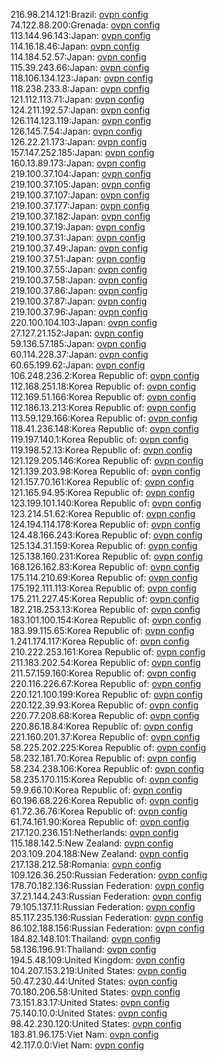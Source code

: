 216.98.214.121:Brazil: [ovpn config](vpn/216_98_214_121.ovpn)  
74.122.88.200:Grenada: [ovpn config](vpn/74_122_88_200.ovpn)  
113.144.96.143:Japan: [ovpn config](vpn/113_144_96_143.ovpn)  
114.16.18.46:Japan: [ovpn config](vpn/114_16_18_46.ovpn)  
114.184.52.57:Japan: [ovpn config](vpn/114_184_52_57.ovpn)  
115.39.243.66:Japan: [ovpn config](vpn/115_39_243_66.ovpn)  
118.106.134.123:Japan: [ovpn config](vpn/118_106_134_123.ovpn)  
118.238.233.8:Japan: [ovpn config](vpn/118_238_233_8.ovpn)  
121.112.113.71:Japan: [ovpn config](vpn/121_112_113_71.ovpn)  
124.211.192.57:Japan: [ovpn config](vpn/124_211_192_57.ovpn)  
126.114.123.119:Japan: [ovpn config](vpn/126_114_123_119.ovpn)  
126.145.7.54:Japan: [ovpn config](vpn/126_145_7_54.ovpn)  
126.22.21.173:Japan: [ovpn config](vpn/126_22_21_173.ovpn)  
157.147.252.185:Japan: [ovpn config](vpn/157_147_252_185.ovpn)  
160.13.89.173:Japan: [ovpn config](vpn/160_13_89_173.ovpn)  
219.100.37.104:Japan: [ovpn config](vpn/219_100_37_104.ovpn)  
219.100.37.105:Japan: [ovpn config](vpn/219_100_37_105.ovpn)  
219.100.37.107:Japan: [ovpn config](vpn/219_100_37_107.ovpn)  
219.100.37.177:Japan: [ovpn config](vpn/219_100_37_177.ovpn)  
219.100.37.182:Japan: [ovpn config](vpn/219_100_37_182.ovpn)  
219.100.37.19:Japan: [ovpn config](vpn/219_100_37_19.ovpn)  
219.100.37.31:Japan: [ovpn config](vpn/219_100_37_31.ovpn)  
219.100.37.49:Japan: [ovpn config](vpn/219_100_37_49.ovpn)  
219.100.37.51:Japan: [ovpn config](vpn/219_100_37_51.ovpn)  
219.100.37.55:Japan: [ovpn config](vpn/219_100_37_55.ovpn)  
219.100.37.58:Japan: [ovpn config](vpn/219_100_37_58.ovpn)  
219.100.37.86:Japan: [ovpn config](vpn/219_100_37_86.ovpn)  
219.100.37.87:Japan: [ovpn config](vpn/219_100_37_87.ovpn)  
219.100.37.96:Japan: [ovpn config](vpn/219_100_37_96.ovpn)  
220.100.104.103:Japan: [ovpn config](vpn/220_100_104_103.ovpn)  
27.127.21.152:Japan: [ovpn config](vpn/27_127_21_152.ovpn)  
59.136.57.185:Japan: [ovpn config](vpn/59_136_57_185.ovpn)  
60.114.228.37:Japan: [ovpn config](vpn/60_114_228_37.ovpn)  
60.65.199.62:Japan: [ovpn config](vpn/60_65_199_62.ovpn)  
106.248.236.2:Korea Republic of: [ovpn config](vpn/106_248_236_2.ovpn)  
112.168.251.18:Korea Republic of: [ovpn config](vpn/112_168_251_18.ovpn)  
112.169.51.166:Korea Republic of: [ovpn config](vpn/112_169_51_166.ovpn)  
112.186.13.213:Korea Republic of: [ovpn config](vpn/112_186_13_213.ovpn)  
113.59.129.166:Korea Republic of: [ovpn config](vpn/113_59_129_166.ovpn)  
118.41.236.148:Korea Republic of: [ovpn config](vpn/118_41_236_148.ovpn)  
119.197.140.1:Korea Republic of: [ovpn config](vpn/119_197_140_1.ovpn)  
119.198.52.13:Korea Republic of: [ovpn config](vpn/119_198_52_13.ovpn)  
121.129.205.146:Korea Republic of: [ovpn config](vpn/121_129_205_146.ovpn)  
121.139.203.98:Korea Republic of: [ovpn config](vpn/121_139_203_98.ovpn)  
121.157.70.161:Korea Republic of: [ovpn config](vpn/121_157_70_161.ovpn)  
121.165.94.95:Korea Republic of: [ovpn config](vpn/121_165_94_95.ovpn)  
123.199.101.140:Korea Republic of: [ovpn config](vpn/123_199_101_140.ovpn)  
123.214.51.62:Korea Republic of: [ovpn config](vpn/123_214_51_62.ovpn)  
124.194.114.178:Korea Republic of: [ovpn config](vpn/124_194_114_178.ovpn)  
124.48.166.243:Korea Republic of: [ovpn config](vpn/124_48_166_243.ovpn)  
125.134.31.159:Korea Republic of: [ovpn config](vpn/125_134_31_159.ovpn)  
125.138.160.231:Korea Republic of: [ovpn config](vpn/125_138_160_231.ovpn)  
168.126.162.83:Korea Republic of: [ovpn config](vpn/168_126_162_83.ovpn)  
175.114.210.69:Korea Republic of: [ovpn config](vpn/175_114_210_69.ovpn)  
175.192.111.113:Korea Republic of: [ovpn config](vpn/175_192_111_113.ovpn)  
175.211.227.45:Korea Republic of: [ovpn config](vpn/175_211_227_45.ovpn)  
182.218.253.13:Korea Republic of: [ovpn config](vpn/182_218_253_13.ovpn)  
183.101.100.154:Korea Republic of: [ovpn config](vpn/183_101_100_154.ovpn)  
183.99.115.65:Korea Republic of: [ovpn config](vpn/183_99_115_65.ovpn)  
1.241.174.117:Korea Republic of: [ovpn config](vpn/1_241_174_117.ovpn)  
210.222.253.161:Korea Republic of: [ovpn config](vpn/210_222_253_161.ovpn)  
211.183.202.54:Korea Republic of: [ovpn config](vpn/211_183_202_54.ovpn)  
211.57.159.160:Korea Republic of: [ovpn config](vpn/211_57_159_160.ovpn)  
220.116.226.67:Korea Republic of: [ovpn config](vpn/220_116_226_67.ovpn)  
220.121.100.199:Korea Republic of: [ovpn config](vpn/220_121_100_199.ovpn)  
220.122.39.93:Korea Republic of: [ovpn config](vpn/220_122_39_93.ovpn)  
220.77.208.68:Korea Republic of: [ovpn config](vpn/220_77_208_68.ovpn)  
220.86.18.84:Korea Republic of: [ovpn config](vpn/220_86_18_84.ovpn)  
221.160.201.37:Korea Republic of: [ovpn config](vpn/221_160_201_37.ovpn)  
58.225.202.225:Korea Republic of: [ovpn config](vpn/58_225_202_225.ovpn)  
58.232.181.70:Korea Republic of: [ovpn config](vpn/58_232_181_70.ovpn)  
58.234.238.106:Korea Republic of: [ovpn config](vpn/58_234_238_106.ovpn)  
58.235.170.115:Korea Republic of: [ovpn config](vpn/58_235_170_115.ovpn)  
59.9.66.10:Korea Republic of: [ovpn config](vpn/59_9_66_10.ovpn)  
60.196.68.226:Korea Republic of: [ovpn config](vpn/60_196_68_226.ovpn)  
61.72.36.76:Korea Republic of: [ovpn config](vpn/61_72_36_76.ovpn)  
61.74.161.90:Korea Republic of: [ovpn config](vpn/61_74_161_90.ovpn)  
217.120.236.151:Netherlands: [ovpn config](vpn/217_120_236_151.ovpn)  
115.188.142.5:New Zealand: [ovpn config](vpn/115_188_142_5.ovpn)  
203.109.204.188:New Zealand: [ovpn config](vpn/203_109_204_188.ovpn)  
217.138.212.58:Romania: [ovpn config](vpn/217_138_212_58.ovpn)  
109.126.36.250:Russian Federation: [ovpn config](vpn/109_126_36_250.ovpn)  
178.70.182.136:Russian Federation: [ovpn config](vpn/178_70_182_136.ovpn)  
37.21.144.243:Russian Federation: [ovpn config](vpn/37_21_144_243.ovpn)  
79.105.137.11:Russian Federation: [ovpn config](vpn/79_105_137_11.ovpn)  
85.117.235.136:Russian Federation: [ovpn config](vpn/85_117_235_136.ovpn)  
86.102.188.156:Russian Federation: [ovpn config](vpn/86_102_188_156.ovpn)  
184.82.148.101:Thailand: [ovpn config](vpn/184_82_148_101.ovpn)  
58.136.196.91:Thailand: [ovpn config](vpn/58_136_196_91.ovpn)  
194.5.48.109:United Kingdom: [ovpn config](vpn/194_5_48_109.ovpn)  
104.207.153.219:United States: [ovpn config](vpn/104_207_153_219.ovpn)  
50.47.230.44:United States: [ovpn config](vpn/50_47_230_44.ovpn)  
70.180.206.58:United States: [ovpn config](vpn/70_180_206_58.ovpn)  
73.151.83.17:United States: [ovpn config](vpn/73_151_83_17.ovpn)  
75.140.10.0:United States: [ovpn config](vpn/75_140_10_0.ovpn)  
98.42.230.120:United States: [ovpn config](vpn/98_42_230_120.ovpn)  
183.81.96.175:Viet Nam: [ovpn config](vpn/183_81_96_175.ovpn)  
42.117.0.0:Viet Nam: [ovpn config](vpn/42_117_0_0.ovpn)  
